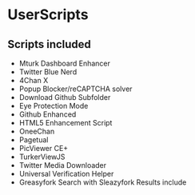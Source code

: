 # UserScripts

## Scripts included
- Mturk Dashboard Enhancer
- Twitter Blue Nerd
- 4Chan X
- Popup Blocker/reCAPTCHA solver
- Download Github Subfolder
- Eye Protection Mode
- Github Enhanced
- HTML5 Enhancement Script
- OneeChan
- Pagetual
- PicViewer CE+
- TurkerViewJS
- Twitter Media Downloader
- Universal Verification Helper
- Greasyfork Search with Sleazyfork Results include
